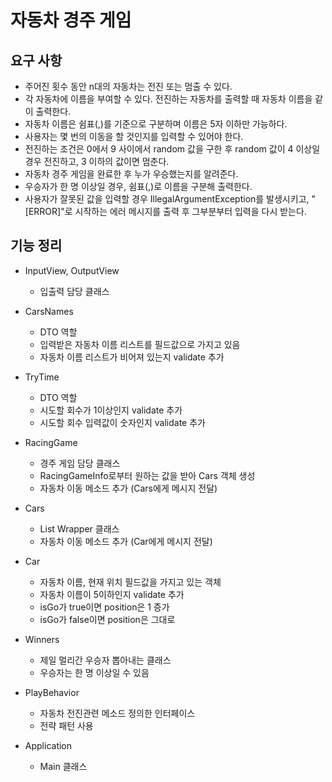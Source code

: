 # 자동차 경주 게임
## 요구 사항

- 주어진 횟수 동안 n대의 자동차는 전진 또는 멈출 수 있다.
- 각 자동차에 이름을 부여할 수 있다. 전진하는 자동차를 출력할 때 자동차 이름을 같이 출력한다.
- 자동차 이름은 쉼표(,)를 기준으로 구분하며 이름은 5자 이하만 가능하다.
- 사용자는 몇 번의 이동을 할 것인지를 입력할 수 있어야 한다.
- 전진하는 조건은 0에서 9 사이에서 random 값을 구한 후 random 값이 4 이상일 경우 전진하고, 3 이하의 값이면 멈춘다.
- 자동차 경주 게임을 완료한 후 누가 우승했는지를 알려준다.
- 우승자가 한 명 이상일 경우, 쉼표(,)로 이름을 구분해 출력한다.
- 사용자가 잘못된 값을 입력할 경우 IllegalArgumentException를 발생시키고, "[ERROR]"로 시작하는 에러 메시지를 출력 후 그부분부터 입력을 다시 받는다.

## 기능 정리


- InputView, OutputView
  - 입출력 담당 클래스

- CarsNames
  - DTO 역할
  - 입력받은 자동차 이름 리스트를 필드값으로 가지고 있음
  - 자동차 이름 리스트가 비어져 있는지 validate 추가
- TryTime
  - DTO 역할
  - 시도할 회수가 1이상인지 validate 추가
  - 시도할 회수 입력값이 숫자인지 validate 추가

- RacingGame
  - 경주 게임 담당 클래스
  - RacingGameInfo로부터 원하는 값을 받아 Cars 객체 생성
  - 자동차 이동 메소드 추가 (Cars에게 메시지 전달)
- Cars
  - List<Car> Wrapper 클래스
  - 자동차 이동 메소드 추가 (Car에게 메시지 전달)
- Car
  - 자동차 이름, 현재 위치 필드값을 가지고 있는 객체
  - 자동차 이름이 5이하인지 validate 추가
  - isGo가 true이면 position은 1 증가
  - isGo가 false이면 position은 그대로
- Winners
  - 제일 멀리간 우승자 뽑아내는 클래스
  - 우승자는 한 명 이상일 수 있음
- PlayBehavior
  - 자동차 전진관련 메소드 정의한 인터페이스
  - 전략 패턴 사용
- Application
  - Main 클래스

